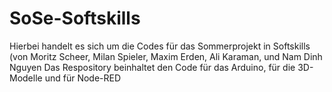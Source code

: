 # SoSe-Softskills
Hierbei handelt es sich um die Codes für das Sommerprojekt in Softskills (von Moritz Scheer, Milan Spieler, Maxim Erden, Ali Karaman, und Nam Dinh Nguyen
Das Respository beinhaltet den Code für das Arduino, für die 3D-Modelle und für Node-RED
